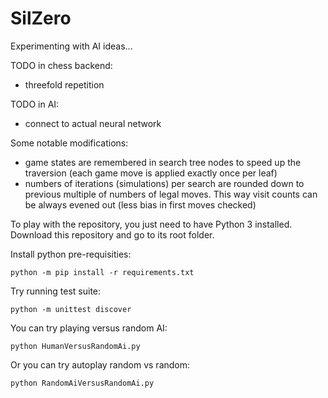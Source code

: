 # SilZero 

Experimenting with AI ideas...

TODO in chess backend: 
 - threefold repetition

TODO in AI:
 - connect to actual neural network

Some notable modifications:
 - game states are remembered in search tree nodes to speed up the traversion (each game move is applied exactly once per leaf)
 - numbers of iterations (simulations) per search are rounded down to previous multiple of numbers of legal moves. This way visit counts can be always evened out (less bias in first moves checked)

To play with the repository, you just need to have Python 3 installed. Download this repository and go to its root folder. 

Install python pre-requisities:

`python -m pip install -r requirements.txt`
      
Try running test suite:

`python -m unittest discover`

You can try playing versus random AI:

`python HumanVersusRandomAi.py`

Or you can try autoplay random vs random:

`python RandomAiVersusRandomAi.py`